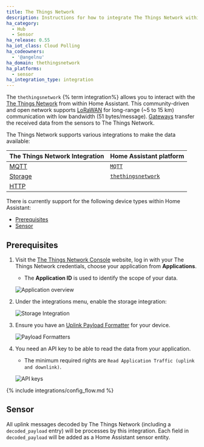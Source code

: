 ```yaml
---
title: The Things Network
description: Instructions for how to integrate The Things Network within Home Assistant.
ha_category:
  - Hub
  - Sensor
ha_release: 0.55
ha_iot_class: Cloud Polling
ha_codeowners:
  - '@angelnu'
ha_domain: thethingsnetwork
ha_platforms:
  - sensor
ha_integration_type: integration
---
```


The `thethingsnetwork` {% term integration%} allows you to interact with the [The Things Network](https://www.thethingsnetwork.org) from within Home Assistant. This community-driven and open network supports [LoRaWAN](https://www.lora-alliance.org/) for long-range (~5 to 15 km) communication with low bandwidth (51 bytes/message). [Gateways](https://www.thethingsnetwork.org/docs/gateways/) transfer the received data from the sensors to The Things Network.

The Things Network supports various integrations to make the data available:

| The Things Network Integration | Home Assistant platform |
|---|---|
| [MQTT](https://www.thethingsindustries.com/docs/integrations/mqtt) | [`MQTT`](integrations/mqtt) |
| [Storage](https://www.thethingsindustries.com/docs/integrations/storage) | [`thethingsnetwork`](#setup) |
| [HTTP](https://www.thethingsindustries.com/docs/integrations/webhooks) | |

There is currently support for the following device types within Home Assistant:

- [Prerequisites](#prerequisites)
- [Sensor](#sensor)


## Prerequisites


1. Visit the [The Things Network Console](https://console.thethingsnetwork.org/) website, log in with your The Things Network credentials, choose your application from **Applications**.
   - The **Application ID** is used to identify the scope of your data.

   ![Application overview](/images/integrations/thethingsnetwork/applications.png)

2. Under the integrations menu, enable the storage integration:

   ![Storage Integration](/images/integrations/thethingsnetwork/storage_integration.png)

3. Ensure you have an [Uplink Payload Formatter](https://www.thethingsindustries.com/docs/integrations/payload-formatters/) for your device.

   ![Payload Formatters](/images/integrations/thethingsnetwork/payload_formatters.png)

4. You need an API key to be able to read the data from your application. 
   - The minimum required rights are `Read Application Traffic (uplink and downlink)`.

   ![API keys](/images/integrations/thethingsnetwork/apis_key.png)


{% include integrations/config_flow.md %}


## Sensor

All uplink messages decoded by The Things Network (including a `decoded_payload` entry) will be processes by this integration. Each field in `decoded_payload` will be added as a Home Assistant sensor entity.

